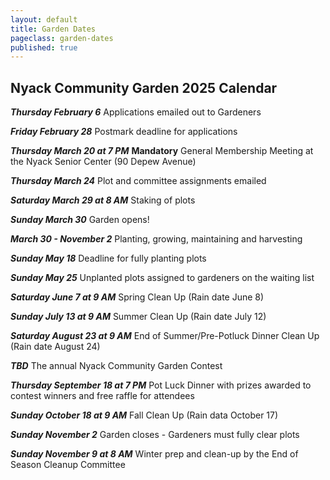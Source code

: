 ```yaml
---
layout: default
title: Garden Dates
pageclass: garden-dates
published: true
---
```


## Nyack Community Garden 2025 Calendar

***Thursday February 6*** Applications emailed out to Gardeners

***Friday February 28*** Postmark deadline for applications

***Thursday March 20 at 7 PM*** **Mandatory** General Membership Meeting at the Nyack Senior Center (90 Depew Avenue)

***Thursday March 24*** Plot and committee assignments emailed

***Saturday March 29 at 8 AM*** Staking of plots

***Sunday March 30*** Garden opens!

***March 30 - November 2*** Planting, growing, maintaining and harvesting

***Sunday May 18*** Deadline for fully planting plots

***Sunday May 25*** Unplanted plots assigned to gardeners on the waiting list

***Saturday June 7 at 9 AM*** Spring Clean Up (Rain date June 8)

***Sunday July 13 at 9 AM*** Summer Clean Up (Rain date July 12)

***Saturday August 23 at 9 AM*** End of Summer/Pre-Potluck Dinner Clean Up (Rain date August 24)

***TBD*** The annual Nyack Community Garden Contest

***Thursday September 18 at 7 PM*** Pot Luck Dinner with prizes awarded to contest winners and free raffle for attendees

***Sunday October 18 at 9 AM*** Fall Clean Up (Rain data October 17)

***Sunday November 2*** Garden closes - Gardeners must fully clear plots

***Sunday November 9 at 8 AM*** Winter prep and clean-up by the End of Season Cleanup Committee

<!--
***January 30*** Applications emailed out
***February 22*** Postmark deadline for applications 
***March 24*** at 7 PM General Membership Meeting
***April 2*** at 8 AM Staking of plots
***April 3*** Garden opens
***April 3 - Nov. 7*** Planting, growing, maintaining and harvesting garden; participating in Garden Contest; performing committee tasks; having fun at the garden
***May 21*** Seedling sale to benefit the [Nyack Homeless Project](https://www.nyackhp.org/)
***May 31*** Deadline for planting plots
***After May 31*** Unplanted plots assigned to gardeners on the waitlist
***July 27*** Garden Contest
***October 27*** - Potluck Dinner, Thursday, October 27 7 PM, at the Nyack Senior Center (90 Depew Ave.)
***November 13*** Garden closes; all items removed and plots restored to state they were in on April 3rd
***November 20*** at 8 AM Winter prep and clean-up
-->
